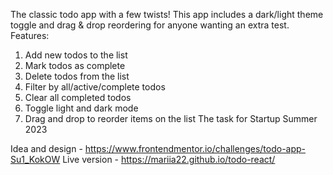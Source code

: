 The classic todo app with a few twists! This app includes a dark/light theme toggle and drag & drop reordering for anyone wanting an extra test.
Features:
1. Add new todos to the list
2. Mark todos as complete
3. Delete todos from the list
4. Filter by all/active/complete todos
5. Clear all completed todos
6. Toggle light and dark mode
7. Drag and drop to reorder items on the list
The task for Startup Summer 2023 

Idea and design - https://www.frontendmentor.io/challenges/todo-app-Su1_KokOW
Live version - https://mariia22.github.io/todo-react/
